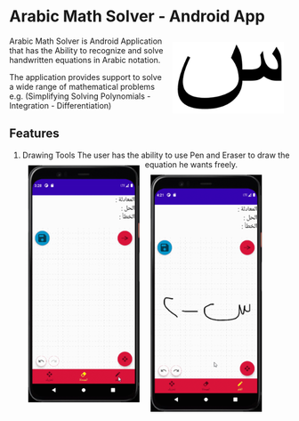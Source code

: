 # Arabic Math Solver - Android App
<img src="/readme/sen.png" align="right"
width="200" hspace="10" vspace="10">
Arabic Math Solver is Android Application that has the Ability to recognize and solve handwritten equations in Arabic notation.

The application provides support to solve a wide range of mathematical problems e.g. (Simplifying Solving Polynomials - Integration - Differentiation)

## Features
1. Drawing Tools 
The user has the ability to use Pen and Eraser to draw the equation he wants freely.
<img src="/readme/pen.gif" align="left"
width="200" hspace="10" vspace="10">
<img src="/readme/eraser.gif" align="center"
width="200" hspace="10" vspace="10">
